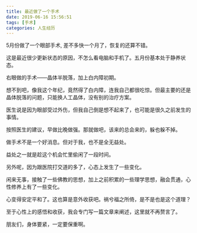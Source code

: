 ```yaml
---
title: 最近做了一个手术
date: 2019-06-16 15:56:51
tags: [手术] 
categories: 人生经历
---
```


5月份做了一个眼部手术, 差不多快一个月了，恢复的还算不错。

这是最近很少更新状态的原因，不怎么看电脑和手机了。五月份基本处于静养状态。

右眼做的手术——晶体半脱落，加上白内障初期。

想不到吧，像我这个年纪，竟然得了白内障，连我自己都很吃惊。但最主要的还是晶体脱落的问题，只能换人工晶体，没有别的治疗方案。

医生说是因为眼部受过外伤，但我自己倒是想不起来了，也可能是很久之前发生的事情。

按照医生的建议，早做比晚做强。那就做吧，该来的总会来的，躲也躲不掉。

做手术不是一个好消息。但对于我，也不是全无益处。

益处之一就是趁这个机会忙里偷闲了一段时间。

另外呢，因为跟医院打交道的多了，心态上发生了一些变化。

闲来无事，接触了一些佛教的思想，加上之前积累的一些理学思想，融会贯通，心性修养上有了一些变化。

心变得安定平和了。这也算是意外收获吧。祸兮福之所倚，是不是也是这个道理？

至于心性上的感悟和收获，我会专门写一篇文章来阐述，这里就不再赘言了。

朋友们，身体要紧，一定要保重啊。

